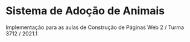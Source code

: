 # Sistema de Adoção de Animais

Implementação para as aulas de Construção de Páginas Web 2 / Turma 3712 / 2021.1

